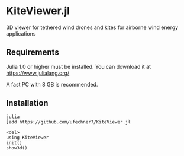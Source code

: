 # KiteViewer.jl
3D viewer for tethered wind drones and kites for airborne wind energy applications

## Requirements

Julia 1.0 or higher must be installed. You can download it at https://www.julialang.org/

A fast PC with 8 GB is recommended.

## Installation

```
julia
]add https://github.com/ufechner7/KiteViewer.jl

<del>
using KiteViewer
init()
show3d()
```

